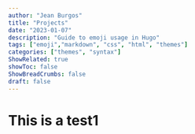```yaml
---
author: "Jean Burgos"
title: "Projects"
date: "2023-01-07"
description: "Guide to emoji usage in Hugo"
tags: ["emoji","markdown", "css", "html", "themes"]
categories: ["themes", "syntax"]
ShowRelated: true
showToc: false
ShowBreadCrumbs: false
draft: false
---
```


# This is a test1



